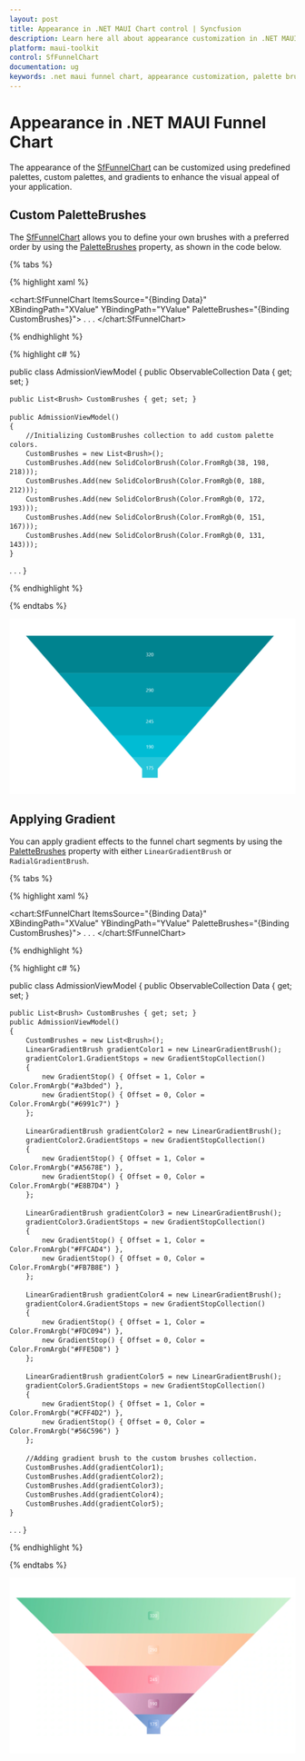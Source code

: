 ```yaml
---
layout: post
title: Appearance in .NET MAUI Chart control | Syncfusion
description: Learn here all about appearance customization in .NET MAUI Chart (SfFunnelChart), its elements and more.
platform: maui-toolkit
control: SfFunnelChart
documentation: ug
keywords: .net maui funnel chart, appearance customization, palette brushes, gradient effects, custom palette, maui toolkit
---
```


# Appearance in .NET MAUI Funnel Chart

The appearance of the [SfFunnelChart](https://help.syncfusion.com/cr/maui-toolkit/Syncfusion.Maui.Toolkit.Charts.SfFunnelChart.html) can be customized using predefined palettes, custom palettes, and gradients to enhance the visual appeal of your application.

## Custom PaletteBrushes

The [SfFunnelChart](https://help.syncfusion.com/cr/maui-toolkit/Syncfusion.Maui.Toolkit.Charts.SfFunnelChart.html) allows you to define your own brushes with a preferred order by using the [PaletteBrushes](https://help.syncfusion.com/cr/maui-toolkit/Syncfusion.Maui.Toolkit.Charts.SfFunnelChart.html#Syncfusion_Maui_Toolkit_Charts_SfFunnelChart_PaletteBrushes) property, as shown in the code below.

{% tabs %}

{% highlight xaml %}

<chart:SfFunnelChart ItemsSource="{Binding Data}" 
                     XBindingPath="XValue"
                     YBindingPath="YValue"
                     PaletteBrushes="{Binding CustomBrushes}">
. . .
</chart:SfFunnelChart>

{% endhighlight %}

{% highlight c# %}

public class AdmissionViewModel
{
	public ObservableCollection<Model> Data { get; set; }

	public List<Brush> CustomBrushes { get; set; }

	public AdmissionViewModel()
	{
	    //Initializing CustomBrushes collection to add custom palette colors.
		CustomBrushes = new List<Brush>();
		CustomBrushes.Add(new SolidColorBrush(Color.FromRgb(38, 198, 218)));
		CustomBrushes.Add(new SolidColorBrush(Color.FromRgb(0, 188, 212)));
		CustomBrushes.Add(new SolidColorBrush(Color.FromRgb(0, 172, 193)));
		CustomBrushes.Add(new SolidColorBrush(Color.FromRgb(0, 151, 167)));
		CustomBrushes.Add(new SolidColorBrush(Color.FromRgb(0, 131, 143)));
	}
. . .
}

{% endhighlight %}

{% endtabs %}

![Custom PaletteBrushes in MAUI Chart](Appearance_images/MAUI_Funnel_chart_Custom_palette.png)

## Applying Gradient

You can apply gradient effects to the funnel chart segments by using the [PaletteBrushes](https://help.syncfusion.com/cr/maui-toolkit/Syncfusion.Maui.Toolkit.Charts.SfFunnelChart.html#Syncfusion_Maui_Toolkit_Charts_SfFunnelChart_PaletteBrushes) property with either `LinearGradientBrush` or `RadialGradientBrush`.

{% tabs %}

{% highlight xaml %}

<chart:SfFunnelChart ItemsSource="{Binding Data}" 
                     XBindingPath="XValue"
                     YBindingPath="YValue"
                     PaletteBrushes="{Binding CustomBrushes}">
. . .
</chart:SfFunnelChart>

{% endhighlight %}

{% highlight c# %}

public class AdmissionViewModel
{
	public ObservableCollection<Model> Data { get; set; }

	public List<Brush> CustomBrushes { get; set; }
	public AdmissionViewModel()
	{
		CustomBrushes = new List<Brush>();
		LinearGradientBrush gradientColor1 = new LinearGradientBrush();
		gradientColor1.GradientStops = new GradientStopCollection()
		{
			new GradientStop() { Offset = 1, Color = Color.FromArgb("#a3bded") },
			new GradientStop() { Offset = 0, Color = Color.FromArgb("#6991c7") }
		};

		LinearGradientBrush gradientColor2 = new LinearGradientBrush();
		gradientColor2.GradientStops = new GradientStopCollection()
		{
			new GradientStop() { Offset = 1, Color = Color.FromArgb("#A5678E") },
			new GradientStop() { Offset = 0, Color = Color.FromArgb("#E8B7D4") }
		};

		LinearGradientBrush gradientColor3 = new LinearGradientBrush();
		gradientColor3.GradientStops = new GradientStopCollection()
		{
			new GradientStop() { Offset = 1, Color = Color.FromArgb("#FFCAD4") },
			new GradientStop() { Offset = 0, Color = Color.FromArgb("#FB7B8E") }
		};

		LinearGradientBrush gradientColor4 = new LinearGradientBrush();
		gradientColor4.GradientStops = new GradientStopCollection()
		{
			new GradientStop() { Offset = 1, Color = Color.FromArgb("#FDC094") },
			new GradientStop() { Offset = 0, Color = Color.FromArgb("#FFE5D8") }
		};

		LinearGradientBrush gradientColor5 = new LinearGradientBrush();
		gradientColor5.GradientStops = new GradientStopCollection()
		{
			new GradientStop() { Offset = 1, Color = Color.FromArgb("#CFF4D2") },
			new GradientStop() { Offset = 0, Color = Color.FromArgb("#56C596") }
		};

		//Adding gradient brush to the custom brushes collection.
		CustomBrushes.Add(gradientColor1);
		CustomBrushes.Add(gradientColor2);
		CustomBrushes.Add(gradientColor3);
		CustomBrushes.Add(gradientColor4);
		CustomBrushes.Add(gradientColor5);
	}
. . .
}

{% endhighlight %}

{% endtabs %}

![Gradient support in MAUI Chart](Appearance_images/MAUI_funnel_chart.png)